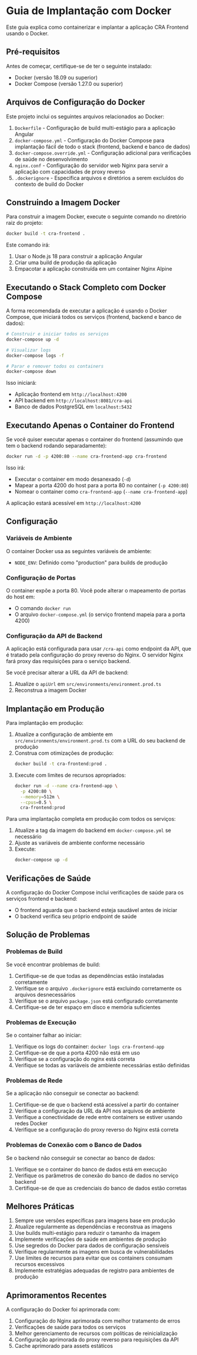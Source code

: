 # Guia de Implantação com Docker

Este guia explica como containerizar e implantar a aplicação CRA Frontend usando o Docker.

## Pré-requisitos

Antes de começar, certifique-se de ter o seguinte instalado:
- Docker (versão 18.09 ou superior)
- Docker Compose (versão 1.27.0 ou superior)

## Arquivos de Configuração do Docker

Este projeto inclui os seguintes arquivos relacionados ao Docker:

1. `Dockerfile` - Configuração de build multi-estágio para a aplicação Angular
2. `docker-compose.yml` - Configuração do Docker Compose para implantação fácil de todo o stack (frontend, backend e banco de dados)
3. `docker-compose.override.yml` - Configuração adicional para verificações de saúde no desenvolvimento
4. `nginx.conf` - Configuração do servidor web Nginx para servir a aplicação com capacidades de proxy reverso
5. `.dockerignore` - Especifica arquivos e diretórios a serem excluídos do contexto de build do Docker

## Construindo a Imagem Docker

Para construir a imagem Docker, execute o seguinte comando no diretório raiz do projeto:

```bash
docker build -t cra-frontend .
```

Este comando irá:
1. Usar o Node.js 18 para construir a aplicação Angular
2. Criar uma build de produção da aplicação
3. Empacotar a aplicação construída em um container Nginx Alpine

## Executando o Stack Completo com Docker Compose

A forma recomendada de executar a aplicação é usando o Docker Compose, que iniciará todos os serviços (frontend, backend e banco de dados):

```bash
# Construir e iniciar todos os serviços
docker-compose up -d

# Visualizar logs
docker-compose logs -f

# Parar e remover todos os containers
docker-compose down
```

Isso iniciará:
- Aplicação frontend em `http://localhost:4200`
- API backend em `http://localhost:8081/cra-api`
- Banco de dados PostgreSQL em `localhost:5432`

## Executando Apenas o Container do Frontend

Se você quiser executar apenas o container do frontend (assumindo que tem o backend rodando separadamente):

```bash
docker run -d -p 4200:80 --name cra-frontend-app cra-frontend
```

Isso irá:
- Executar o container em modo desanexado (`-d`)
- Mapear a porta 4200 do host para a porta 80 no container (`-p 4200:80`)
- Nomear o container como `cra-frontend-app` (`--name cra-frontend-app`)

A aplicação estará acessível em `http://localhost:4200`

## Configuração

### Variáveis de Ambiente

O container Docker usa as seguintes variáveis de ambiente:

- `NODE_ENV`: Definido como "production" para builds de produção

### Configuração de Portas

O container expõe a porta 80. Você pode alterar o mapeamento de portas do host em:
- O comando `docker run`
- O arquivo `docker-compose.yml` (o serviço frontend mapeia para a porta 4200)

### Configuração da API de Backend

A aplicação está configurada para usar `/cra-api` como endpoint da API, que é tratado pela configuração do proxy reverso do Nginx. O servidor Nginx fará proxy das requisições para o serviço backend.

Se você precisar alterar a URL da API de backend:
1. Atualize o `apiUrl` em `src/environments/environment.prod.ts`
2. Reconstrua a imagem Docker

## Implantação em Produção

Para implantação em produção:

1. Atualize a configuração de ambiente em `src/environments/environment.prod.ts` com a URL do seu backend de produção
2. Construa com otimizações de produção:
   ```bash
   docker build -t cra-frontend:prod .
   ```
3. Execute com limites de recursos apropriados:
   ```bash
   docker run -d --name cra-frontend-app \
     -p 4200:80 \
     --memory=512m \
     --cpus=0.5 \
     cra-frontend:prod
   ```

Para uma implantação completa em produção com todos os serviços:

1. Atualize a tag da imagem do backend em `docker-compose.yml` se necessário
2. Ajuste as variáveis de ambiente conforme necessário
3. Execute:
   ```bash
   docker-compose up -d
   ```

## Verificações de Saúde

A configuração do Docker Compose inclui verificações de saúde para os serviços frontend e backend:
- O frontend aguarda que o backend esteja saudável antes de iniciar
- O backend verifica seu próprio endpoint de saúde

## Solução de Problemas

### Problemas de Build

Se você encontrar problemas de build:
1. Certifique-se de que todas as dependências estão instaladas corretamente
2. Verifique se o arquivo `.dockerignore` está excluindo corretamente os arquivos desnecessários
3. Verifique se o arquivo `package.json` está configurado corretamente
4. Certifique-se de ter espaço em disco e memória suficientes

### Problemas de Execução

Se o container falhar ao iniciar:
1. Verifique os logs do container: `docker logs cra-frontend-app`
2. Certifique-se de que a porta 4200 não está em uso
3. Verifique se a configuração do nginx está correta
4. Verifique se todas as variáveis de ambiente necessárias estão definidas

### Problemas de Rede

Se a aplicação não conseguir se conectar ao backend:
1. Certifique-se de que o backend está acessível a partir do container
2. Verifique a configuração da URL da API nos arquivos de ambiente
3. Verifique a conectividade de rede entre containers se estiver usando redes Docker
4. Verifique se a configuração do proxy reverso do Nginx está correta

### Problemas de Conexão com o Banco de Dados

Se o backend não conseguir se conectar ao banco de dados:
1. Verifique se o container do banco de dados está em execução
2. Verifique os parâmetros de conexão do banco de dados no serviço backend
3. Certifique-se de que as credenciais do banco de dados estão corretas

## Melhores Práticas

1. Sempre use versões específicas para imagens base em produção
2. Atualize regularmente as dependências e reconstrua as imagens
3. Use builds multi-estágio para reduzir o tamanho da imagem
4. Implemente verificações de saúde em ambientes de produção
5. Use segredos do Docker para dados de configuração sensíveis
6. Verifique regularmente as imagens em busca de vulnerabilidades
7. Use limites de recursos para evitar que os containers consumam recursos excessivos
8. Implemente estratégias adequadas de registro para ambientes de produção

## Aprimoramentos Recentes

A configuração do Docker foi aprimorada com:
1. Configuração do Nginx aprimorada com melhor tratamento de erros
2. Verificações de saúde para todos os serviços
3. Melhor gerenciamento de recursos com políticas de reinicialização
4. Configuração aprimorada do proxy reverso para requisições da API
5. Cache aprimorado para assets estáticos